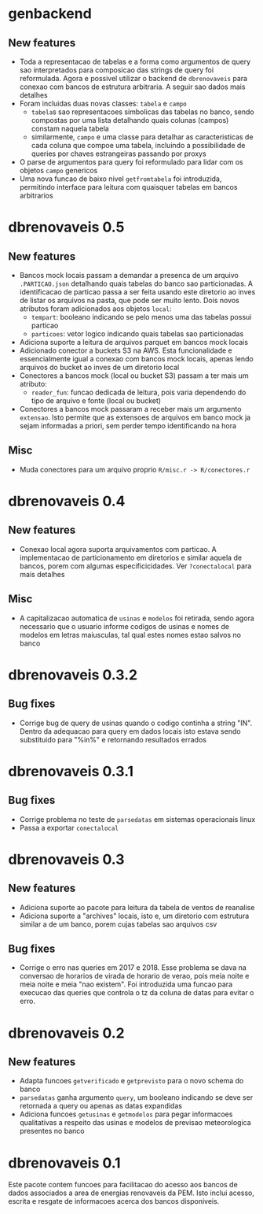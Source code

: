 # genbackend

## New features

* Toda a representacao de tabelas e a forma como argumentos de query sao interpretados para composicao
  das strings de query foi reformulada. Agora e possivel utilizar o backend de `dbrenovaveis` para
  conexao com bancos de estrutura arbitraria. A seguir sao dados mais detalhes
* Foram incluidas duas novas classes: `tabela` e `campo`
  * `tabela`s sao representacoes simbolicas das tabelas no banco, sendo compostas por uma lista detalhando
    quais colunas (campos) constam naquela tabela
  * similarmente, `campo` e uma classe para detalhar as caracteristicas de cada coluna que compoe uma
    tabela, incluindo a possibilidade de queries por chaves estrangeiras passando por proxys
* O parse de argumentos para query foi reformulado para lidar com os objetos `campo` genericos
* Uma nova funcao de baixo nivel `getfromtabela` foi introduzida, permitindo interface para leitura
  com quaisquer tabelas em bancos arbitrarios

# dbrenovaveis 0.5

## New features

* Bancos mock locais passam a demandar a presenca de um arquivo `.PARTICAO.json` detalhando quais
  tabelas do banco sao particionadas. A identificacao de particao passa a ser feita usando este
  diretorio ao inves de listar os arquivos na pasta, que pode ser muito lento. Dois novos atributos
  foram adicionados aos objetos `local`:
  * `tempart`: booleano indicando se pelo menos uma das tabelas possui particao
  * `particoes`: vetor logico indicando quais tabelas sao particionadas
* Adiciona suporte a leitura de arquivos parquet em bancos mock locais
* Adicionado conector a buckets S3 na AWS. Esta funcionalidade e essencialmente igual a conexao com 
  bancos mock locais, apenas lendo arquivos do bucket ao inves de um diretorio local
* Conectores a bancos mock (local ou bucket S3) passam a ter mais um atributo:
  * `reader_fun`: funcao dedicada de leitura, pois varia dependendo do tipo de arquivo e fonte
    (local ou bucket)
* Conectores a bancos mock passaram a receber mais um argumento `extensao`. Isto permite que as
  extensoes de arquivos em banco mock ja sejam informadas a priori, sem perder tempo identificando
  na hora

## Misc

* Muda conectores para um arquivo proprio `R/misc.r -> R/conectores.r`

# dbrenovaveis 0.4

## New features

* Conexao local agora suporta arquivamentos com particao. A implementacao de particionamento em 
  diretorios e similar aquela de bancos, porem com algumas especificicidades. Ver `?conectalocal`
  para mais detalhes

## Misc

* A capitalizacao automatica de `usinas` e `modelos` foi retirada, sendo agora necessario que o 
  usuario informe codigos de usinas e nomes de modelos em letras maiusculas, tal qual estes nomes
  estao salvos no banco

# dbrenovaveis 0.3.2

## Bug fixes

* Corrige bug de query de usinas quando o codigo continha a string "IN". Dentro da adequacao para
  query em dados locais isto estava sendo substituido para "%in%" e retornando resultados errados

# dbrenovaveis 0.3.1

## Bug fixes

* Corrige problema no teste de `parsedatas` em sistemas operacionais linux
* Passa a exportar `conectalocal`

# dbrenovaveis 0.3

## New features

* Adiciona suporte ao pacote para leitura da tabela de ventos de reanalise
* Adiciona suporte a "archives" locais, isto e, um diretorio com estrutura similar a de um banco,
  porem cujas tabelas sao arquivos csv

## Bug fixes

* Corrige o erro nas queries em 2017 e 2018. Esse problema se dava na conversao de horarios de 
  virada de horario de verao, pois meia noite e meia noite e meia "nao existem". Foi introduzida
  uma funcao para execucao das queries que controla o tz da coluna de datas para evitar o erro.

# dbrenovaveis 0.2

## New features

* Adapta funcoes `getverificado` e `getprevisto` para o novo schema do banco
* `parsedatas` ganha argumento `query`, um booleano indicando se deve ser retornada a query ou
  apenas as datas expandidas
* Adiciona funcoes `getusinas` e `getmodelos` para pegar informacoes qualitativas a respeito das
  usinas e modelos de previsao meteorologica presentes no banco

# dbrenovaveis 0.1

Este pacote contem funcoes para facilitacao do acesso aos bancos de dados associados a area de
energias renovaveis da PEM. Isto inclui acesso, escrita e resgate de informacoes acerca dos bancos
disponiveis.
